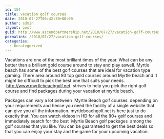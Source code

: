 ```yaml
---
id: 154
title: vacation golf courses
date: 2010-07-27T06:42:50+00:00
author: admin
layout: post
guid: http://www.ascendpartnership.net/2010/07/27/vacation-golf-courses/
permalink: /2010/07/27/vacation-golf-courses/
categories:
  - Uncategorized
---
```

Vacations are one of the most brilliant times of the year. What can be any better than a brilliant gold course around to stay and play aswell. Myrtle beach has some of the best golf courses that are ideal for vacation type gaming. There area around 80 top gold courses around Myrtle beach and It might be difficult to pick the best one that suits your needs. &nbsp;http://www.myrtlebeachgolf.net&nbsp; strives to help you pick the right golf course and find packages during your vacation at myrtle beach. 

Packages can vary a lot between &nbsp;Myrtle Beach golf courses&nbsp; depending on your requirements and hence you need the facility of a single website that can give you all the information. myrtlebeachgolf.net is here just to do exactly that. You can watch videos in HD for all the 80+ golf courses and immediately search for the best &nbsp;Myrtle Beach golf packages&nbsp; among the golf courses that you like. You can be guaranteed to get the best deals so that you can enjoy your stay and the game for your upcoming vacation.